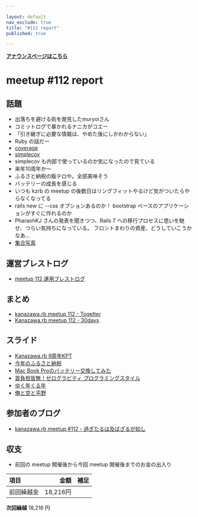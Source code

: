 ```yaml
---

layout: default
nav_exclude: true
title: "#112 report"
published: true

---
```


<div style="text-align: left;"><a href="../"><strong>アナウンスページはこちら</strong></a></div>

# meetup #112 report

## 話題

* 出落ちを避ける術を発見したmuryoiさん
* コミットログで暴かれるナニカがコエー
* 「引き継ぎに必要な情報は、やめた後にしかわからない」
* Ruby の話だー
* [coverage](https://docs.ruby-lang.org/ja/latest/library/coverage.html)
* [simplecov](https://github.com/simplecov-ruby/simplecov#example-output)
* simplecov も内部で使っているのか気になったので見ている
* 来年10周年か〜
* ふるさと納税の飯テロや。全部美味そう
* バッテリーの成長を感じる
* いつも kzrb の meetup の後数日はリングフィットやるけど気がついたらやらなくなってる
* rails new に --css オプションあるのか！ bootstrap ベースのアプリケーションがすぐに作れるのか
* PharaohKJ さんの発表を聞きつつ、Rails 7 への移行プロセスに思いを馳せ、つらい気持ちになっている。
フロントまわりの資産、どうしていこうかなあ…
* [集合写真](https://30d.jp/kzrb/102/photo/55)

## 運営ブレストログ

* [meetup 112 運用ブレストログ](https://github.com/kanazawarb/meetup/wiki/meetup-112-%E9%81%8B%E7%94%A8%E3%83%96%E3%83%AC%E3%82%B9%E3%83%88%E3%83%AD%E3%82%B0)

## まとめ

* [kanazawa.rb meetup 112 - Togetter](https://togetter.com/li/1819489)
* [Kanazawa.rb meetup 112 - 30days](https://30d.jp/kzrb/102)

## スライド

* [Kanazawa.rb 9周年KPT](https://speakerdeck.com/cottondesu/kanazawa-dot-rb-9th-anniversary-kpt)
* [今年のふるさと納税](https://speakerdeck.com/sat/jin-nian-falsehurusatona-shui)
* [Mac Book Proのバッテリー交換してみた](https://speakerdeck.com/cottondesu/i-replaced-the-battery-in-my-mac-book-pro)
* [首負担皆無！ゼログラビティ プログラミングスタイル](https://speakerdeck.com/kiyohara/shou-fu-dan-jie-wu-zerogurabitei-puroguramingusutairu)
* [ゆく年くる年](https://speakerdeck.com/sat/yukunian-kurunian)
* [俺と空と平野](https://www.icloud.com/keynote/044WSG4mDaNAxuWt_MLak4qOQ#%E4%BF%BA%E3%81%A8%E7%A9%BA%E3%81%A8%E5%B9%B3%E9%87%8E)

## 参加者のブログ

* [kanazawa\.rb meetup \#112 \- 過ぎたるは及ばざるが如し](https://cotton-desu.hatenablog.com/entry/2021/12/23/130000)

## 収支

* 前回の meetup 開催後から今回 meetup 開催後までのお金の出入り

|項目                           |金額         |補足                                               |
|:------------------------------|------------:|:--------------------------------------------------|
| 前回繰越金                    |       18,216円 |                                                   |

**次回繰越**  18,216 円
